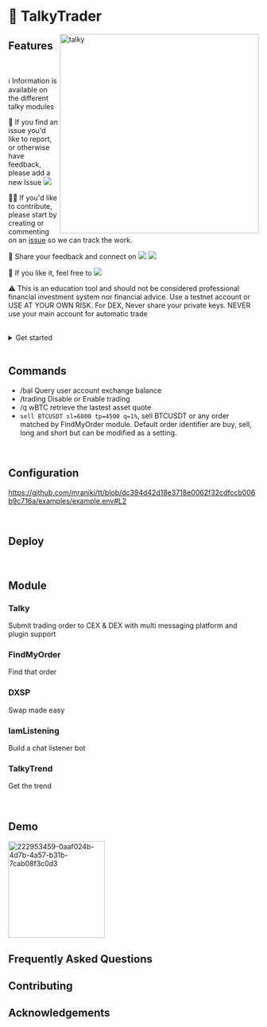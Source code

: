 # 🗿 TalkyTrader

<img src="https://i.imgur.com/Q7iDDyB.jpg" align="right"
     alt="talky" width="400" height="400">



## Features


<br>

<!-- <img src="https://raw.githubusercontent.com/onwidget/.github/main/resources/astrowind/screenshot-astro2.jpg" alt="AstroWind Theme Screenshot"> -->

ℹ️ Information is available on the different talky modules

🐛 If you find an issue you'd like to report, or otherwise have feedback, please add a new Issue <a href="https://github.com/mraniki/tt/issues"><img src="https://badgen.net/github/open-issues/mraniki/tt" /></a>

🧑‍💻 If you'd like to contribute, please start by creating or commenting on an <a href="https://github.com/mraniki/tt/issues">issue</a> so we can track the work. 

💬 Share your feedback and connect on <a href="https://discord.gg/vegJQGrRRa"><img src="https://badgen.net/badge/icon/discord/purple?icon=discord&label" /></a> <a href="https://t.me/TTTalkyTraderChat/1"><img src="https://badgen.net/badge/icon/telegram?icon=telegram&label" /></a>

🍩 If you like it, feel free to <a href="https://coindrop.to/mraniki"><img src="https://badgen.net/badge/icon/coindrop/6F4E37?icon=buymeacoffee&label"/></a>

⚠️ This is an education tool and should not be considered professional financial investment system nor financial advice. Use a testnet account or USE AT YOUR OWN RISK. For DEX, Never share your private keys. NEVER use your main account for automatic trade

<br>

<details close>
<summary>Get started</summary>

1) Create your channel/room and your platform bot

    - Telegram via [Telegram @BotFather](https://core.telegram.org/bots/tutorial) and [create an API key](https://docs.telethon.dev/en/stable/basic/signing-in.html) 
    - Discord via [Discord Dev portal](https://discord.com/developers/docs/intro)
    - Matrix via [Matrix.org](https://turt2live.github.io/matrix-bot-sdk/index.html)

2) Get your

    - CEX API Keys supported by [CCXT](https://github.com/ccxt/ccxt) or
    - DEX wallet address and private key

3) Create your config [/app/settings.toml](src/example_settings.toml) or prepare your env variable

4) Deploy via:
    - docker `docker pull mraniki/tt:latest` or `docker pull ghcr.io/mraniki/tt:latest`
    - locally `git clone https://github.com/mraniki/tt:main` && `pip install -r requirements.txt`

5) Start your container or if deployed locally use `python3 bot.py` to start

6) Documentation available on [Wiki](https://talkytrader.github.io/wiki/)Start your container or if deployed locally use `python3 bot.py` to start

</details>


<br>

## Commands

- /bal Query user account exchange balance
- /trading Disable or Enable trading
- /q wBTC retrieve the lastest asset quote
- `sell BTCUSDT sl=6000 tp=4500 q=1%`, sell BTCUSDT or any order matched by FindMyOrder module. Default order identifier are buy, sell, long and short but can be modified as a setting.
<br>

## Configuration


https://github.com/mraniki/tt/blob/dc394d42d18e3718e0062f32cdfccb006b9c716a/examples/example.env#L2



<script src="https://emgithub.com/embed-v2.js?target=https%3A%2F%2Fgithub.com%2Fmraniki%2Ftt%2Fblob%2Fmain%2Fexamples%2Fexample.env&style=default&type=markdown&showLineNumbers=on&showCopy=on&fetchFromJsDelivr=on"></script>


<br>

## Deploy

<br>

## Module
### Talky
  
Submit trading order to CEX & DEX with multi messaging platform and plugin support

### FindMyOrder

Find that order

### DXSP

Swap made easy

### IamListening

Build a chat listener bot

### TalkyTrend

Get the trend

<br>

## Demo

<!-- 📌 [https://talky.vercel.app/](https://talky.vercel.app/) -->

<img width="194" alt="222953459-0aaf024b-4d7b-4a57-b31b-7cab08f3c0d3" src="https://github.com/mraniki/tt/assets/8766259/14cb1653-f6b4-44e7-b07c-d930060c7363">

<br>


## Frequently Asked Questions



## Contributing



## Acknowledgements

